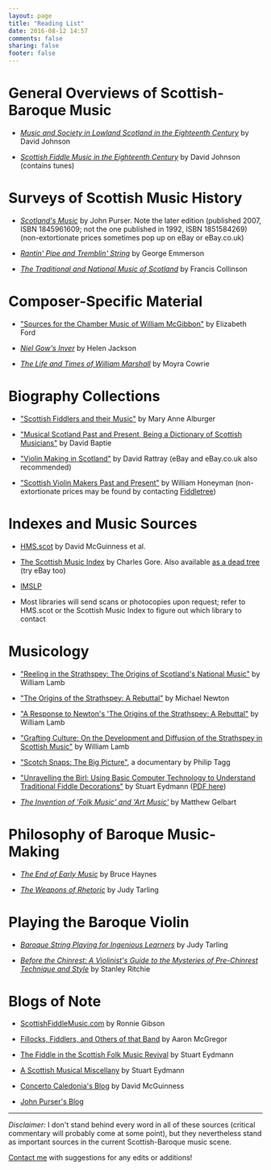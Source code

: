 ```yaml
---
layout: page
title: "Reading List"
date: 2016-08-12 14:57
comments: false
sharing: false
footer: false
---
```


# General Overviews of Scottish-Baroque Music

* [*Music and Society in Lowland Scotland in the Eighteenth Century*](http://amzn.to/2bn731G) by David Johnson

* [*Scottish Fiddle Music in the Eighteenth Century*](http://amzn.to/2aRy9Pa) by David Johnson (contains tunes)

# Surveys of Scottish Music History

* [*Scotland's Music*](http://amzn.to/2b4tpn6) by John Purser. Note the later edition (published 2007, ISBN 1845961609; not the one published in 1992, ISBN 1851584269) (non-extortionate prices sometimes pop up on eBay or eBay.co.uk)

* [*Rantin' Pipe and Tremblin' String*](http://amzn.to/2b0lv0I) by George Emmerson

* [*The Traditional and National Music of Scotland*](http://amzn.to/2bdT8hk) by Francis Collinson

# Composer-Specific Material

* ["Sources for the Chamber Music of William McGibbon"](http://www.gla.ac.uk/media/media_333619_en.pdf) by Elizabeth Ford

* [*Niel Gow's Inver*](http://amzn.to/2aRzaH6) by Helen Jackson

* [*The Life and Times of William Marshall*](http://amzn.to/2b0lD0v) by Moyra Cowrie

# Biography Collections

* ["Scottish Fiddlers and their Music"](http://amzn.to/2b0lD0v) by Mary Anne Alburger

* ["Musical Scotland Past and Present, Being a Dictionary of Scottish Musicians"](http://amzn.to/2bcG5vf) by David Baptie

* ["Violin Making in Scotland"](http://www.davidrattrayviolins.co.uk/publications.html) by David Rattray (eBay and eBay.co.uk also recommended)

* ["Scottish Violin Makers Past and Present"](http://amzn.to/2b0lv0S) by William Honeyman (non-extortionate prices may be found by contacting [Fiddletree](http://www.fiddletree-music.com/fiddletree/fiddletreestore.html))

# Indexes and Music Sources

* [HMS.scot](http://hms.scot/) by David McGuinness et al.

* [The Scottish Music Index](http://scottishmusicindex.org/) by Charles Gore. Also available [as a dead tree](http://amzn.to/2aOrtP2) (try eBay too)

* [IMSLP](http://imslp.org/)

* Most libraries will send scans or photocopies upon request; refer to HMS.scot or the Scottish Music Index to figure out which library to contact

# Musicology

* ["Reeling in the Strathspey: The Origins of Scotland's National Music"](http://www.academia.edu/4007917/Reeling_in_the_Strathspey_The_Origins_of_Scotlands_National_Music) by William Lamb

* ["The Origins of the Strathspey: A Rebuttal"](https://virtualgael.wordpress.com/2014/01/04/the-origins-of-the-strathspey-a-rebuttal/) by Michael Newton

* ["A Response to Newton's 'The Origins of the Strathspey: A Rebuttal"](http://www.academia.edu/9130337/A_Response_to_Newton_s_The_Origins_of_the_Strathspey_A_Rebuttal_) by William Lamb

* ["Grafting Culture: On the Development and Diffusion of the Strathspey in Scottish Music"](http://www.academia.edu/6722187/Grafting_Culture_On_the_Development_and_Diffusion_of_the_Strathspey_in_Scottish_Music) by William Lamb

* ["Scotch Snaps: The Big Picture"](http://tagg.org/ptavmat.htm#ScotchSnap), a documentary by Philip Tagg

* ["Unravelling the Birl: Using Basic Computer Technology to Understand Traditional Fiddle Decorations"](http://www.academia.edu/7328128/Unraveling_the_Birl_using_basic_computer_technology_to_understand_traditional_fiddle_decorations) by Stuart Eydmann ([PDF here](http://aura.abdn.ac.uk/bitstream/handle/2164/5005/Play_It_Like_It_Is_2006_Ch._5_Eydmann_.pdf;jsessionid=0A5CF82D20A48A206F6E56B71812C599?sequence=1))

* [*The Invention of 'Folk Music' and 'Art Music'*](http://amzn.to/2boQtkh) by Matthew Gelbart

# Philosophy of Baroque Music-Making

* [*The End of Early Music*](http://amzn.to/2aRAHwT) by Bruce Haynes

* [*The Weapons of Rhetoric*](http://amzn.to/2aOsdng) by Judy Tarling

# Playing the Baroque Violin

* [*Baroque String Playing for Ingenious Learners*](http://amzn.to/2aOshmY) by Judy Tarling

* [*Before the Chinrest: A Violinist's Guide to the Mysteries of Pre-Chinrest Technique and Style*](http://amzn.to/2bdVrAV) by Stanley Ritchie

# Blogs of Note

* [ScottishFiddleMusic.com](https://scottishfiddlemusic.com/) by Ronnie Gibson

* [Fillocks, Fiddlers, and Others of that Band](https://fillocksfiddlers.com/) by Aaron McGregor

* [The Fiddle in the Scottish Folk Music Revival](http://www.blogs.hss.ed.ac.uk/revival-fiddle/) by Stuart Eydmann

* [A Scottish Musical Miscellany](http://scotchmusic.com/) by Stuart Eydmann

* [Concerto Caledonia's Blog](http://www.concal.org/blog) by David McGuinness

* [John Purser's Blog](http://www.concal.org/blog)

<hr>

*Disclaimer:* I don't stand behind every word in all of these sources (critical
commentary will probably come at some point), but they nevertheless stand as
important sources in the current Scottish-Baroque music scene.

[Contact me](/contact.html) with suggestions for any edits or additions!
